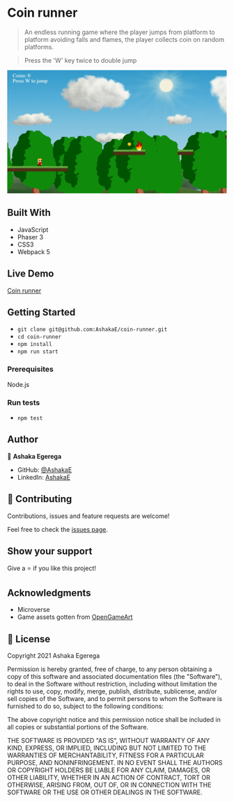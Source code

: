 # Coin runner

> An endless running game where the player jumps from platform to platform avoiding falls and flames, the player collects coin on random platforms.

> Press the 'W' key twice to double jump

![](./src/assets/gameShot.jpeg)
## Built With

- JavaScript
- Phaser 3
- CSS3
- Webpack 5

## Live Demo

[Coin runner](https://coin-runner.netlify.app/)

## Getting Started

- `git clone git@github.com:AshakaE/coin-runner.git`
- `cd coin-runner`
- `npm install`
- `npm run start`

### Prerequisites

Node.js

### Run tests

- `npm test`

## Author

👤 **Ashaka Egerega**

- GitHub: [@AshakaE](https://github.com/AshakaE)
- LinkedIn: [AshakaE](https://www.linkedin.com/in/AshakaE/)

## 🤝 Contributing

Contributions, issues and feature requests are welcome!

Feel free to check the [issues page](https://github.com/AshakaE/coin-runner/issues).

## Show your support

Give a ⭐️ if you like this project!

## Acknowledgments

- Microverse
- Game assets gotten from [OpenGameArt](https://opengameart.org/)

## 📝 License

Copyright 2021 Ashaka Egerega

Permission is hereby granted, free of charge, to any person obtaining a copy of this software and associated documentation files (the "Software"), to deal in the Software without restriction, including without limitation the rights to use, copy, modify, merge, publish, distribute, sublicense, and/or sell copies of the Software, and to permit persons to whom the Software is furnished to do so, subject to the following conditions:

The above copyright notice and this permission notice shall be included in all copies or substantial portions of the Software.

THE SOFTWARE IS PROVIDED "AS IS", WITHOUT WARRANTY OF ANY KIND, EXPRESS, OR IMPLIED, INCLUDING BUT NOT LIMITED TO THE WARRANTIES OF MERCHANTABILITY, FITNESS FOR A PARTICULAR PURPOSE, AND NONINFRINGEMENT. IN NO EVENT SHALL THE AUTHORS OR COPYRIGHT HOLDERS BE LIABLE FOR ANY CLAIM, DAMAGES, OR OTHER LIABILITY, WHETHER IN AN ACTION OF CONTRACT, TORT OR OTHERWISE, ARISING FROM, OUT OF, OR IN CONNECTION WITH THE SOFTWARE OR THE USE OR OTHER DEALINGS IN THE SOFTWARE.


